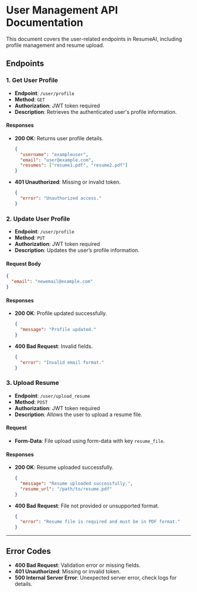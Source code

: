 # User Management API Documentation

This document covers the user-related endpoints in ResumeAI, including profile management and resume upload.

## Endpoints

### 1. Get User Profile
- **Endpoint**: `/user/profile`
- **Method**: `GET`
- **Authorization**: JWT token required
- **Description**: Retrieves the authenticated user's profile information.

#### Responses
- **200 OK**: Returns user profile details.
  ```json
  {
    "username": "exampleuser",
    "email": "user@example.com",
    "resumes": ["resume1.pdf", "resume2.pdf"]
  }
  ```
- **401 Unauthorized**: Missing or invalid token.
  ```json
  {
    "error": "Unauthorized access."
  }
  ```

### 2. Update User Profile
- **Endpoint**: `/user/profile`
- **Method**: `PUT`
- **Authorization**: JWT token required
- **Description**: Updates the user’s profile information.

#### Request Body
```json
{
  "email": "newemail@example.com"
}
```

#### Responses
- **200 OK**: Profile updated successfully.
  ```json
  {
    "message": "Profile updated."
  }
  ```
- **400 Bad Request**: Invalid fields.
  ```json
  {
    "error": "Invalid email format."
  }
  ```

### 3. Upload Resume
- **Endpoint**: `/user/upload_resume`
- **Method**: `POST`
- **Authorization**: JWT token required
- **Description**: Allows the user to upload a resume file.

#### Request
- **Form-Data**: File upload using form-data with key `resume_file`.

#### Responses
- **200 OK**: Resume uploaded successfully.
  ```json
  {
    "message": "Resume uploaded successfully.",
    "resume_url": "/path/to/resume.pdf"
  }
  ```
- **400 Bad Request**: File not provided or unsupported format.
  ```json
  {
    "error": "Resume file is required and must be in PDF format."
  }
  ```

---

## Error Codes

- **400 Bad Request**: Validation error or missing fields.
- **401 Unauthorized**: Missing or invalid token.
- **500 Internal Server Error**: Unexpected server error, check logs for details.
